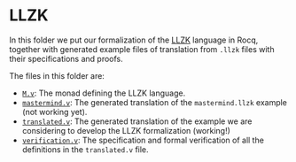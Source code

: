 # LLZK

In this folder we put our formalization of the [LLZK](https://github.com/Veridise/llzk-lib) language in Rocq, together with generated example files of translation from `.llzk` files with their specifications and proofs.

The files in this folder are:

- [`M.v`](M.v): The monad defining the LLZK language.
- [`mastermind.v`](mastermind.v): The generated translation of the `mastermind.llzk` example (not working yet).
- [`translated.v`](translated.v): The generated translation of the example we are considering to develop the LLZK formalization (working!)
- [`verification.v`](verification.v): The specification and formal verification of all the definitions in the `translated.v` file.
